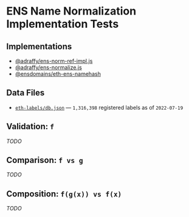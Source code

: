 # ENS Name Normalization Implementation Tests

## Implementations

* [@adraffy/ens-norm-ref-impl.js](https://github.com/adraffy/ens-norm-ref-impl.js)
* [@adraffy/ens-normalize.js](https://github.com/adraffy/ens-normalize.js)
* [@ensdomains/eth-ens-namehash](https://github.com/ensdomains/eth-ens-namehash)

## Data Files

* [`eth-labels/db.json`](./eth-labels/db.json) &mdash; `1,316,398` registered labels as of `2022-07-19`

## Validation: `f`

*TODO*

## Comparison: `f vs g`

*TODO*

## Composition: `f(g(x)) vs f(x)`

*TODO*
